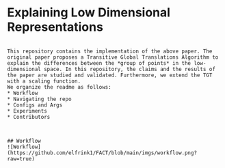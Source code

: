 # Explaining Low Dimensional Representations

```Plumb, Gregory, et al. "Explaining Groups of Points in Low-Dimensional Representations." International Conference on Machine Learning. PMLR, 2020.

This repository contains the implementation of the above paper. The original paper proposes a Transitive Global Translations Algorithm to explain the differences between the *group of points* in the low-dimensional space. In this repository, the claims and the results of the paper are studied and validated. Furthermore, we extend the TGT with a scaling function. 
We organize the readme as follows:
* Workflow
* Navigating the repo
* Configs and Args
* Experiments
* Contributors



## Workflow
![Workflow](https://github.com/elfrink1/FACT/blob/main/imgs/workflow.png?raw=true)
